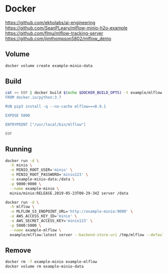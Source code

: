 # Docker

https://github.com/ekholabs/ai-engineering
https://github.com/SeanPLeary/mlflow-minio-h2o-example
https://github.com/flmu/mlflow-tracking-server
https://github.com/jimthompson5802/mlflow_demo

## Volume

```sh
docker volume create example-minio-data
```

## Build

```sh
cat << EOF | docker build $(echo $DOCKER_BUILD_OPTS) -t example/mlflow -
FROM docker.io/python:3.7

RUN pip3 install -q --no-cache mlflow===0.9.1

EXPOSE 5000

ENTRYPOINT ["/usr/local/bin/mlflow"]

EOF
```

## Running

```sh
docker run -d \
  -h minio \
  -e MINIO_ROOT_USER='minio' \
  -e MINIO_ROOT_PASSWORD='minio123' \
  -v example-minio-data:/data \
  -p 9000:9000 \
  --name example-minio \
  minio/minio:RELEASE.2019-05-23T00-29-34Z server /data
```

```sh
docker run -d \
  -h mlflow \
  -e MLFLOW_S3_ENDPOINT_URL='http://example-minio:9000' \
  -e AWS_ACCESS_KEY_ID='minio' \
  -e AWS_SECRET_ACCESS_KEY='minio123' \
  -p 5000:5000 \
  --name example-mlflow \
  example/mlflow:latest server --backend-store-uri /tmp/mlflow --default-artifact-root s3://mlflow/artifacts -h 0.0.0.0
```

## Remove

```sh
docker rm -f example-minio example-mlflow
docker volume rm example-minio-data
```
